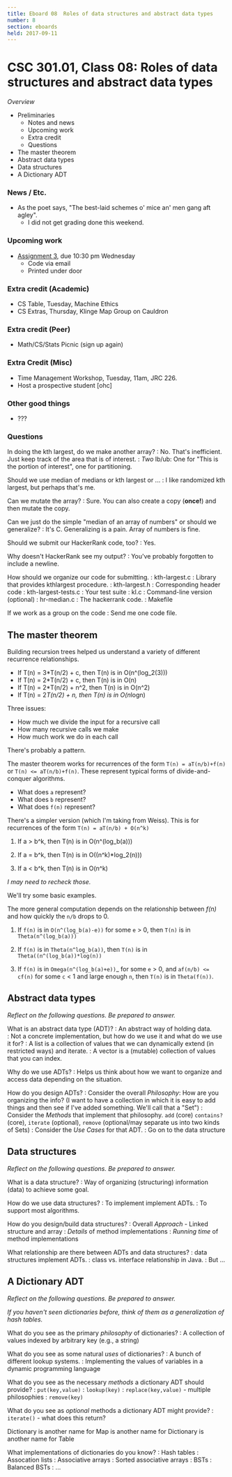 ```yaml
---
title: Eboard 08  Roles of data structures and abstract data types
number: 8
section: eboards
held: 2017-09-11
---
```

CSC 301.01, Class 08:  Roles of data structures and abstract data types
=======================================================================

_Overview_

* Preliminaries
    * Notes and news
    * Upcoming work
    * Extra credit
    * Questions
* The master theorem
* Abstract data types
* Data structures
* A Dictionary ADT

### News / Etc.

* As the poet says, "The best-laid schemes o' mice an' men gang aft agley".
    * I did not get grading done this weekend.

### Upcoming work

* [Assignment 3](../assignments/assignment03), due 10:30 pm Wednesday
    * Code via email
    * Printed under door

### Extra credit (Academic)

* CS Table, Tuesday, Machine Ethics
* CS Extras, Thursday, Klinge Map Group on Cauldron

### Extra credit (Peer)

* Math/CS/Stats Picnic (sign up again)

### Extra Credit (Misc)

* Time Management Workshop, Tuesday, 11am, JRC 226.
* Host a prospective student [ohc]

### Other good things

* ???

### Questions

In doing the kth largest, do we make another array?
  : No.  That's inefficient.  Just keep track of the area that is of
    interest.
  : *Two* lb/ub: One for "This is the portion of interest", one for
    partitioning.

Should we use median of medians or kth largest or ...
  : I like randomized kth largest, but perhaps that's me.

Can we mutate the array?
  : Sure.  You can also create a copy (**once!**) and then mutate the 
    copy.

Can we just do the simple "median of an array of numbers" or should we
generalize?
  : It's C.  Generalizing is a pain.  Array of numbers is fine.

Should we submit our HackerRank code, too?
  : Yes.

Why doesn't HackerRank see my output?
  : You've probably forgotten to include a newline.

How should we organize our code for submitting.
  : kth-largest.c : Library that provides kthlargest procedure.
  : kth-largest.h : Corresponding header code
  : kth-largest-tests.c : Your test suite
  : kl.c : Command-line version (optional)
  : hr-median.c : The hackerrank code.
  : Makefile

If we work as a group on the code
  : Send me one code file.

The master theorem
------------------

Building recursion trees helped us understand a variety of different
recurrence relationships.

* If T(n) = 3*T(n/2) + c, then T(n) is in O(n^(log_2(3)))
* If T(n) = 2*T(n/2) + c, then T(n) is in O(n)
* If T(n) = 2*T(n/2) + n^2, then T(n) is in O(n^2)
* If T(n) = 2*T(n/2) + n, then T(n) is in O(n*logn)

Three issues:

* How much we divide the input for a recursive call
* How many recursive calls we make
* How much work we do in each call

There's probably a pattern.  

The master theorem works for recurrences of the form `T(n) =
aT(n/b)+f(n)` or `T(n) <= aT(n/b)+f(n)`.  These represent typical forms
of divide-and-conquer algorithms.

* What does `a` represent?
* What does `b` represent?
* What does `f(n)` represent?

There's a simpler version (which I'm taking from Weiss).  This is
for recurrences of the form `T(n) = aT(n/b) + O(n^k)`

1. If a > b^k, then T(n) is in O(n^(log_b(a)))

2. If a = b^k, then T(n) is in O((n^k)*log_2(n)))

3. If a < b^k, then T(n) is in O(n^k)

_I may need to recheck those._

We'll try some basic examples.

The more general computation depends on the relationship between _f(n)_ and
how quickly the `n/b` drops to 0.

1. If `f(n)` is in `O(n^(log_b(a)-e))` for some `e` > 0, then
  `T(n)` is in `Theta(n^(log_b(a)))`

2. If `f(n)` is in `Theta(n^log_b(a))`, then
  `T(n)` is in `Theta((n^(log_b(a))*log(n))`

3. If `f(n)` is in `Omega(n^(log_b(a)+e))`_ for some `e` > 0, and
  `af(n/b) <= cf(n)` for some `c` < 1 and large enough `n`, 
  then `T(n)` is in `Theta(f(n))`.



Abstract data types
-------------------

_Reflect on the following questions.  Be prepared to answer._

What is an abstract data type (ADT)?
  : An abstract way of holding data.  
  : Not a concrete implementation, but how do we use it and what
    do we use it for?
  : A list is a collection of values that we can dynamically extend
    (in restricted ways) and iterate.
  : A vector is a (mutable) collection of values that you can index.

Why do we use ADTs?
  : Helps us think about how we want to organize and access data
    depending on the situation.

How do you design ADTs?
  : Consider the overall *Philosophy*: How are you organizing the info?
    (I want to have a collection in which it is easy to add things and
    then see if I've added something.  We'll call that a "Set")
  : Consider the *Methods* that implement that philosophy.  `add` (core)
    `contains?` (core), `iterate` (optional), `remove` (optional/may
    separate us into two kinds of Sets)
  : Consider the *Use Cases* for that ADT.
  : Go on to the data structure


Data structures
---------------

_Reflect on the following questions.  Be prepared to answer._

What is a data structure?
  : Way of organizing (structuring) information (data) to achieve 
    some goal.
  
How do we use data structures?
  : To implement implement ADTs.
  : To support most algorithms.

How do you design/build data structures?
  : Overall *Approach* - Linked structure and array
  : *Details* of method implementations
  : *Running time* of method implementations

What relationship are there between ADTs and data structures?
  : data structures implement ADTs.
  : class vs. interface relationship in Java.
  : But ...

A Dictionary ADT
----------------

_Reflect on the following questions.  Be prepared to answer._

_If you haven't seen dictionaries before, think of them as a
generalization of hash tables._

What do you see as the primary *philosophy* of dictionaries?
  : A collection of values indexed by arbitrary key (e.g., a string)

What do you see as some natural *uses* of dictionaries?
  : A bunch of different lookup systems.
  : Implementing the values of variables in a dynamic programming 
    language

What do you see as the necessary *methods* a dictionary ADT should provide?
  : `put(key,value)`
  : `lookup(key)`
  : `replace(key,value)` - multiple philosophies
  : `remove(key)`
  
What do you see as *optional* methods a dictionary ADT might provide?
  : `iterate()` - what does this return?

Dictionary is another name for Map is another name for Dictionary is
another name for Table

What implementations of dictionaries do you know?
  : Hash tables
  : Assocation lists
  : Associative arrays
  : Sorted associative arrays
  : BSTs
  : Balanced BSTs
  : ...
